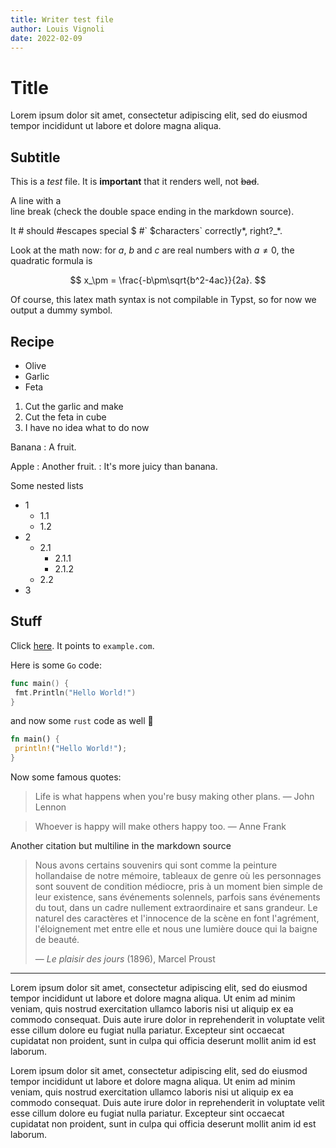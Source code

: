 ```yaml
---
title: Writer test file
author: Louis Vignoli
date: 2022-02-09
---
```


# Title

Lorem ipsum dolor sit amet, consectetur adipiscing elit, sed do eiusmod tempor incididunt ut labore et dolore magna aliqua.

## Subtitle

This is a _test_ file. It is **important** that it renders well, not ~~bad~~.

A line with a  
line break (check the double space ending in the markdown source).

It # should #escapes special $ #\` $characters` correctly*, right?_*.

Look at the math now: for $a$, $b$ and $c$ are real numbers with $a\neq 0$, the quadratic formula is

$$
x_\pm = \frac{-b\pm\sqrt{b^2-4ac}}{2a}.
$$

Of course, this latex math syntax is not compilable in Typst, so for now we output a dummy symbol.

## Recipe

- Olive
- Garlic
- Feta

1. Cut the garlic and make
2. Cut the feta in cube
3. I have no idea what to do now

Banana
: A fruit.

Apple
: Another fruit.
: It's more juicy than banana.

Some nested lists

- 1
  - 1.1
  - 1.2
- 2
  - 2.1
    - 2.1.1
    - 2.1.2
  - 2.2
- 3

## Stuff

Click [here](https://example.com). It points to `example.com`.

Here is some `Go` code:

```go
func main() {
 fmt.Println("Hello World!")
}
```

and now some `rust` code as well 🦀

```rust
fn main() {
 println!("Hello World!");
}
```

Now some famous quotes:

> Life is what happens when you're busy making other plans. — John Lennon

> Whoever is happy will make others happy too. — Anne Frank

Another citation but multiline in the markdown source

> Nous avons certains souvenirs qui sont comme la peinture hollandaise de notre mémoire, tableaux de genre où les personnages sont souvent de condition médiocre, pris à un moment bien simple de leur existence, sans événements solennels, parfois sans événements du tout, dans un cadre nullement extraordinaire et sans grandeur.
> Le naturel des caractères et l'innocence de la scène en font l'agrément, l'éloignement met entre elle et nous une lumière douce qui la baigne de beauté.
>
> — _Le plaisir des jours_ (1896), Marcel Proust

---

Lorem ipsum dolor sit amet, consectetur adipiscing elit, sed do eiusmod tempor incididunt ut labore et dolore magna aliqua. Ut enim ad minim veniam, quis nostrud exercitation ullamco laboris nisi ut aliquip ex ea commodo consequat. Duis aute irure dolor in reprehenderit in voluptate velit esse cillum dolore eu fugiat nulla pariatur. Excepteur sint occaecat cupidatat non proident, sunt in culpa qui officia deserunt mollit anim id est laborum.

Lorem ipsum dolor sit amet, consectetur adipiscing elit, sed do eiusmod tempor incididunt ut labore et dolore magna aliqua.
Ut enim ad minim veniam, quis nostrud exercitation ullamco laboris nisi ut aliquip ex ea commodo consequat.
Duis aute irure dolor in reprehenderit in voluptate velit esse cillum dolore eu fugiat nulla pariatur.
Excepteur sint occaecat cupidatat non proident, sunt in culpa qui officia deserunt mollit anim id est laborum.
